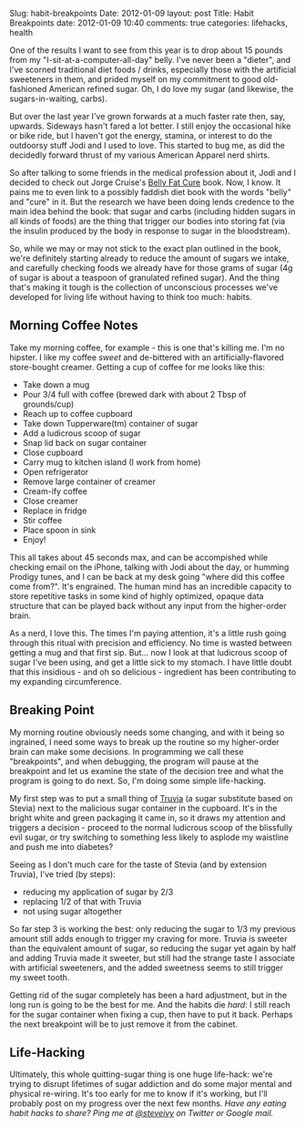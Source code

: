 Slug: habit-breakpoints
Date: 2012-01-09
layout: post
Title: Habit Breakpoints
date: 2012-01-09 10:40
comments: true
categories: lifehacks, health

One of the results I want to see from this year is to drop about 15 pounds from my "I-sit-at-a-computer-all-day" belly. I've never been a "dieter", and I've scorned traditional diet foods / drinks, especially those with the artificial sweeteners in them, and prided myself on my commitment to good old-fashioned American refined sugar. Oh, I do love my sugar (and likewise, the sugars-in-waiting, carbs).

But over the last year I've grown forwards at a much faster rate then, say, upwards. Sideways hasn't fared a lot better. I still enjoy the occasional hike or bike ride, but I haven't got the energy, stamina, or interest to do the outdoorsy stuff Jodi and I used to love. This started to bug me, as did the decidedly forward thrust of my various American Apparel nerd shirts.

So after talking to some friends in the medical profession about it, Jodi and I decided to check out Jorge Cruise's [Belly Fat Cure](http://amzn.to/wx4ome) book. Now, I know. It pains me to even link to a possibly faddish diet book with the words "belly" and "cure" in it. But the research we have been doing lends credence to the main idea behind the book: that sugar and carbs (including hidden sugars in all kinds of foods) are the thing that trigger our bodies into storing fat (via the insulin produced by the body in response to sugar in the bloodstream).

So, while we may or may not stick to the exact plan outlined in the book, we're definitely starting already to reduce the amount of sugars we intake, and carefully checking foods we already have for those grams of sugar (4g of sugar is about a teaspoon of granulated refined sugar). And the thing that's making it tough is the collection of unconscious processes we've developed for living life without having to think too much: habits.

## Morning Coffee Notes

Take my morning coffee, for example - this is one that's killing me. I'm no hipster. I like my coffee *sweet* and de-bittered with an artificially-flavored store-bought creamer. Getting a cup of coffee for me looks like this:

* Take down a mug
* Pour 3/4 full with coffee (brewed dark with about 2 Tbsp of grounds/cup)
* Reach up to coffee cupboard
* Take down Tupperware(tm) container of sugar
* Add a ludicrous scoop of sugar
* Snap lid back on sugar container
* Close cupboard
* Carry mug to kitchen island (I work from home)
* Open refrigerator
* Remove large container of creamer
* Cream-ify coffee
* Close creamer
* Replace in fridge
* Stir coffee
* Place spoon in sink
* Enjoy!

This all takes about 45 seconds max, and can be accompished while checking email on the iPhone, talking with Jodi about the day, or humming Prodigy tunes, and I can be back at my desk going "where did this coffee come from?". It's engrained. The human mind has an incredible capacity to store repetitive tasks in some kind of highly optimized, opaque data structure that can be played back without any input from the higher-order brain.

As a nerd, I love this. The times I'm paying attention, it's a little rush going through this ritual with precision and efficiency. No time is wasted between getting a mug and that first sip. But... now I look at that ludicrous scoop of sugar I've been using, and get a little sick to my stomach. I have little doubt that this insidious - and oh so delicious - ingredient has been contributing to my expanding circumference.

## Breaking Point

My morning routine obviously needs some changing, and with it being so ingrained, I need some ways to break up the routine so my higher-order brain can make some decisions. In programming we call these "breakpoints", and when debugging, the program will pause at the breakpoint and let us examine the state of the decision tree and what the program is going to do next. So, I'm doing some simple life-hacking.

My first step was to put a small thing of [Truvia](http://amzn.to/xS3kHW) (a sugar substitute based on Stevia) next to the malicious sugar container in the cupboard. It's in the bright white and green packaging it came in, so it draws my attention and triggers a decision - proceed to the normal ludicrous scoop of the blissfully evil sugar, or try switching to something less likely to asplode my waistline and push me into diabetes?

Seeing as I don't much care for the taste of Stevia (and by extension Truvia), I've tried (by steps):

* reducing my application of sugar by 2/3
* replacing 1/2 of that with Truvia
* not using sugar altogether

So far step 3 is working the best: only reducing the sugar to 1/3 my previous amount still adds enough to trigger my craving for more. Truvia is sweeter than the equivalent amount of sugar, so reducing the sugar yet again by half and adding Truvia made it sweeter, but still had the strange taste I associate with artificial sweeteners, and the added sweetness seems to still trigger my sweet tooth.

Getting rid of the sugar completely has been a hard adjustment, but in the long run is going to be the best for me. And the habits die *hard*: I still reach for the sugar container when fixing a cup, then have to put it back. Perhaps the next breakpoint will be to just remove it from the cabinet.

## Life-Hacking

Ultimately, this whole quitting-sugar thing is one huge life-hack: we're trying to disrupt lifetimes of sugar addiction and do some major mental and physical re-wiring. It's too early for me to know if it's working, but I'll probably post on my progress over the next few months. *Have any eating habit hacks to share? Ping me at [@steveivy](http://twitter.com/steveivy) on Twitter or Google mail.*
